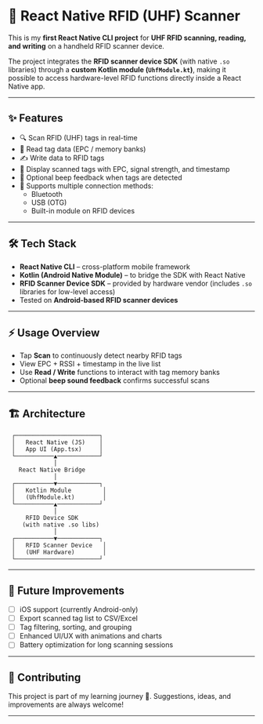 # 📡 React Native RFID (UHF) Scanner

This is my **first React Native CLI project** for **UHF RFID scanning, reading, and writing** on a handheld RFID scanner device.  

The project integrates the **RFID scanner device SDK** (with native `.so` libraries) through a **custom Kotlin module (`UhfModule.kt`)**, making it possible to access hardware-level RFID functions directly inside a React Native app.

---

## ✨ Features

- 🔍 Scan RFID (UHF) tags in real-time  
- 📖 Read tag data (EPC / memory banks)  
- ✍️ Write data to RFID tags  
- 📜 Display scanned tags with EPC, signal strength, and timestamp  
- 🎵 Optional beep feedback when tags are detected  
- 🔌 Supports multiple connection methods:  
  - Bluetooth  
  - USB (OTG)  
  - Built-in module on RFID devices  

---

## 🛠️ Tech Stack

- **React Native CLI** – cross-platform mobile framework  
- **Kotlin (Android Native Module)** – to bridge the SDK with React Native  
- **RFID Scanner Device SDK** – provided by hardware vendor (includes `.so` libraries for low-level access)  
- Tested on **Android-based RFID scanner devices**  

---

## ⚡ Usage Overview

- Tap **Scan** to continuously detect nearby RFID tags  
- View EPC + RSSI + timestamp in the live list  
- Use **Read / Write** functions to interact with tag memory banks  
- Optional **beep sound feedback** confirms successful scans  

---

## 🏗️ Architecture


```text
 ┌────────────────────────┐
 │   React Native (JS)    │
 │   App UI (App.tsx)     │
 └───────────▲────────────┘
             │
   React Native Bridge
             │
 ┌───────────▼────────────┐
 │   Kotlin Module         │
 │   (UhfModule.kt)        │
 └───────────▲────────────┘
             │
     RFID Device SDK
    (with native .so libs)
             │
 ┌───────────▼────────────┐
 │   RFID Scanner Device   │
 │   (UHF Hardware)        │
 └────────────────────────┘

```
---

## 📝 Future Improvements

- [ ] iOS support (currently Android-only)  
- [ ] Export scanned tag list to CSV/Excel  
- [ ] Tag filtering, sorting, and grouping  
- [ ] Enhanced UI/UX with animations and charts  
- [ ] Battery optimization for long scanning sessions  

---

## 🤝 Contributing

This project is part of my learning journey 🚀. Suggestions, ideas, and improvements are always welcome!  

---
